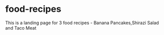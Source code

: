 # food-recipes
This is a landing page for 3 food recipes - Banana Pancakes,Shirazi Salad and Taco Meat
